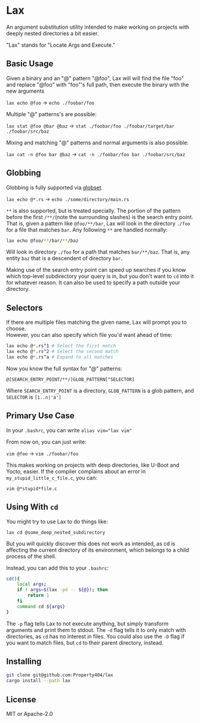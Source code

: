 # Lax

An argument substitution utility intended to make working on projects with
deeply nested directories a bit easier.  

"Lax" stands for "Locate Args and Execute."

## Basic Usage

Given a binary and an "@" pattern "@foo", Lax will will find the file "foo" and
replace "@foo" with "foo"'s full path, then execute the binary with the new arguments    

`lax echo @foo` -> `echo ./foobar/foo`  

Multiple "@" patterns's are possible:  

`lax stat @foo @bar @baz` -> `stat ./foobar/foo ./foobar/target/bar ./foobar/src/baz`  

Mixing and matching "@" patterns and normal arguments is also possible:  

`lax cat -n @foo bar @baz` -> `cat -n ./foobar/foo bar ./foobar/src/baz`  

## Globbing

Globbing is fully supported via [globset](https://docs.rs/globset/0.4.6/globset/).

`lax echo @*.rs` -> `echo ./some/directory/main.rs`  

`**` is also supported, but is treated specially. The portion of the pattern
before the first `/**/`(note the surrounding slashes) is the search entry
point. That is, given a pattern like `@foo/**/bar`, Lax will look in the
directory `./foo` for a file that matches `bar`. Any following `**` are handled
normally:  

```bash
lax echo @foo/**/bar/**/baz
```

Will look in directory `./foo` for a path that matches `bar/**/baz`. That is, any
entity `baz` that is a descendent of directory `bar`.  

Making use of the search entry point can speed up searches if you know which top-level
subdirectory your query is in, but you don't want to `cd` into it for whatever
reason. It can also be used to specify a path outside your directory.

## Selectors

If there are multiple files matching the given name, Lax will prompt you to choose.  
However, you can also specify which file you'd want ahead of time:  

```bash
lax echo @*.rs^1 # Select the first match  
lax echo @*.rs^2 # Select the second match  
lax echo @*.rs^a # Expand to all matches
```  

Now you know the full syntax for "@" patterns:  

`@[SEARCH_ENTRY_POINT/**/]GLOB_PATTERN[^SELECTOR]`  

Where `SEARCH_ENTRY_POINT` is a directory, `GLOB_PATTERN` is a glob pattern, and `SELECTOR` is `[1..n|'a']`

## Primary Use Case  

In your `.bashrc`, you can write `alias vim="lax vim"`  

From now on, you can just write:  

`vim @foo` -> `vim ./foobar/foo`  

This makes working on projects with deep directories, like U-Boot and Yocto,
easier. If the compiler complains about an error in `my_stupid_little_c_file.c`, you can:  

`vim @*stupid*file.c`

## Using With `cd`  

You might try to use Lax to do things like:  

`lax cd @some_deep_nested_subdirectory`  

But you will quickly discover this does not work as intended, as cd is
affecting the current directory of its environment, which belongs to a child
process of the shell.  

Instead, you can add this to your `.bashrc`:  

```bash
cd(){
	local args;
	if ! args=$(lax -pd -- ${@}); then
		return 1
	fi
	command cd ${args}
}
``` 

The `-p` flag tells Lax to not execute anything, but simply transform arguments
and print them to stdout. The `-d` flag tells it to only match with directories,
as `cd` has no interest in files. You could also use the `-D` flag if you want
to match files, but `cd` to their parent directory, instead.

## Installing

```bash
git clone git@github.com:Property404/lax
cargo install --path lax
```

## License
MIT or Apache-2.0
